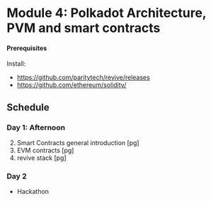 # Module 4: Polkadot Architecture, PVM and smart contracts

#### Prerequisites

Install:

- <https://github.com/paritytech/revive/releases>
- <https://github.com/ethereum/solidity/>

## Schedule

### Day 1: Afternoon

2. Smart Contracts general introduction [pg]
3. EVM contracts [pg]
7. revive stack [pg]

### Day 2

- Hackathon
